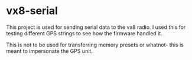 # vx8-serial

This project is used for sending serial data to the vx8 radio.  I used this for testing different GPS strings to see how the firmware handled it.

This is not to be used for transferring memory presets or whatnot-  this is meant to impersonate the GPS unit.
